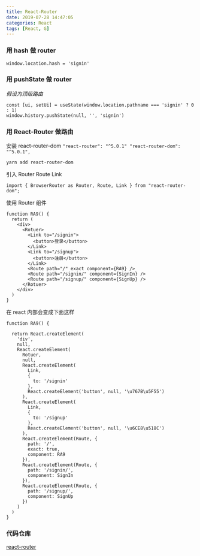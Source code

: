 ```yaml
---
title: React-Router
date: 2019-07-28 14:47:05
categories: React
tags: [React, G]
---
```


### 用 hash 做 router

    window.location.hash = 'signin'

### 用 pushState 做 router

_假设为顶级路由_

    const [ui, setUi] = useState(window.location.pathname === 'signin' ? 0 : 1)
    window.history.pushState(null, '', 'signin')

### 用 React-Router 做路由

安装 react-router-dom `"react-router": "^5.0.1" "react-router-dom": "^5.0.1",`

    yarn add react-router-dom

引入 Router Route Link

    import { BrowserRouter as Router, Route, Link } from "react-router-dom";

使用 Router 组件

    function RA9() {
      return (
        <div>
          <Rotuer>
            <Link to="/signin">
              <button>登录</button>
            </Link>
            <Link to="/signup">
              <button>注册</button>
            </Link>
            <Route path="/" exact component={RA9} />
            <Route path="/signin/" component={SignIn} />
            <Route path="/signup/" component={SignUp} />
          </Rotuer>
        </div>
      )
    }

在 react 内部会变成下面这样

    function RA9() {

      return React.createElement(
        'div',
        null,
        React.createElement(
          Rotuer,
          null,
          React.createElement(
            Link,
            {
              to: '/signin'
            },
            React.createElement('button', null, '\u767B\u5F55')
          ),
          React.createElement(
            Link,
            {
              to: '/signup'
            },
            React.createElement('button', null, '\u6CE8\u518C')
          ),
          React.createElement(Route, {
            path: '/',
            exact: true,
            component: RA9
          }),
          React.createElement(Route, {
            path: '/signin/',
            component: SignIn
          }),
          React.createElement(Route, {
            path: '/signup/',
            component: SignUp
          })
        )
      )
    }

### 代码仓库

[react-router](https://github.com/iiicon/react-demo-advance/blob/master/src/pages/RA9/index.jsx)
